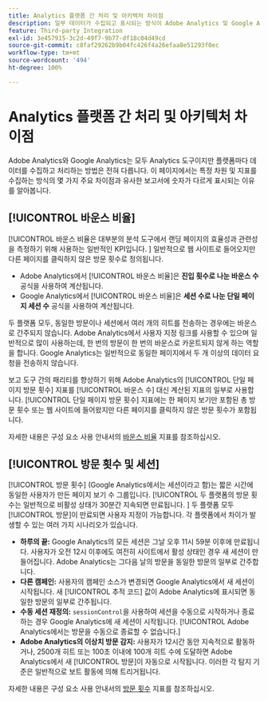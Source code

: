 ```yaml
---
title: Analytics 플랫폼 간 처리 및 아키텍처 차이점
description: 일부 데이터가 수집되고 표시되는 방식이 Adobe Analytics 및 Google Analytics와 같은 플랫폼에 따라 어떻게 다른지 알아보십시오.
feature: Third-party Integration
exl-id: 3e457915-3c2d-49f7-9b77-df18c04d49cd
source-git-commit: c8faf29262b9b04fc426f4a26efaa8e51293f0ec
workflow-type: tm+mt
source-wordcount: '494'
ht-degree: 100%

---
```


# Analytics 플랫폼 간 처리 및 아키텍처 차이점

Adobe Analytics와 Google Analytics는 모두 Analytics 도구이지만 플랫폼마다 데이터를 수집하고 처리하는 방법은 전혀 다릅니다. 이 페이지에서는 특정 차원 및 지표를 수집하는 방식의 몇 가지 주요 차이점과 유사한 보고서에 숫자가 다르게 표시되는 이유를 알아봅니다.

## [!UICONTROL 바운스 비율]

[!UICONTROL 바운스 비율은 대부분의 분석 도구에서 랜딩 페이지의 효율성과 관련성을 측정하기 위해 사용하는 일반적인 KPI입니다. ] 일반적으로 웹 사이트로 들어오지만 다른 페이지를 클릭하지 않은 방문 횟수로 정의됩니다.

* Adobe Analytics에서 [!UICONTROL 바운스 비율]은 **진입 횟수로 나눈 바운스 수** 공식을 사용하여 계산됩니다.
* Google Analytics에서 [!UICONTROL 바운스 비율]은 **세션 수로 나눈 단일 페이지 세션 수** 공식을 사용하여 계산됩니다.

두 플랫폼 모두, 동일한 방문이나 세션에서 여러 개의 히트를 전송하는 경우에는 바운스로 간주되지 않습니다. Adobe Analytics에서 사용자 지정 링크를 사용할 수 있으며 일반적으로 많이 사용하는데, 한 번의 방문이 한 번의 바운스로 카운트되지 않게 하는 역할을 합니다. Google Analytics는 일반적으로 동일한 페이지에서 두 개 이상의 데이터 요청을 전송하지 않습니다.

보고 도구 간의 패리티를 향상하기 위해 Adobe Analytics의 [!UICONTROL 단일 페이지 방문 횟수] 지표를 [!UICONTROL 바운스 수] 대신 계산된 지표의 일부로 사용합니다. [!UICONTROL  단일 페이지 방문 횟수] 지표에는 한 페이지 보기만 포함된 총 방문 횟수 또는 웹 사이트에 들어왔지만 다른 페이지를 클릭하지 않은 방문 횟수가 포함됩니다.

자세한 내용은 구성 요소 사용 안내서의 [바운스 비율](/help/components/metrics/bounce-rate.md) 지표를 참조하십시오.

## [!UICONTROL 방문 횟수 및 세션]

[!UICONTROL 방문 횟수] (Google Analytics에서는 세션이라고 함)는 짧은 시간에 동일한 사용자가 만든 페이지 보기 수 그룹입니다. [!UICONTROL 두 플랫폼의 방문 횟수는 일반적으로 비활성 상태가 30분간 지속되면 만료됩니다. ] 두 플랫폼 모두 [!UICONTROL 방문]이 만료되면 사용자 지정이 가능합니다. 각 플랫폼에서 차이가 발생할 수 있는 여러 가지 시나리오가 있습니다.

* **하루의 끝:** Google Analytics의 모든 세션은 그날 오후 11시 59분 이후에 만료됩니다. 사용자가 오전 12시 이후에도 여전히 사이트에서 활성 상태인 경우 새 세션이 만들어집니다. Adobe Analytics는 그다음 날의 방문을 동일한 방문의 일부로 간주합니다.
* **다른 캠페인:** 사용자의 캠페인 소스가 변경되면 Google Analytics에서 새 세션이 시작됩니다. 새 [!UICONTROL 추적 코드] 값이 Adobe Analytics에 표시되면 동일한 방문의 일부로 간주됩니다.
* **수동 세션 재정의:** `sessionControl`을 사용하여 세션을 수동으로 시작하거나 종료하는 경우 Google Analytics에 새 세션이 시작됩니다. [!UICONTROL Adobe Analytics에서는 방문을 수동으로 종료할 수 없습니다.]
* **Adobe Analytics의 이상치 방문 감지:** 사용자가 12시간 동안 지속적으로 활동하거나, 2500개 히트 또는 100초 이내에 100개 히트 수에 도달하면 Adobe Analytics에서 새 [!UICONTROL 방문]이 자동으로 시작됩니다. 이러한 각 탐지 기준은 일반적으로 보트 활동에 의해 트리거됩니다.

자세한 내용은 구성 요소 사용 안내서의 [방문 횟수](/help/components/metrics/visits.md) 지표를 참조하십시오.
